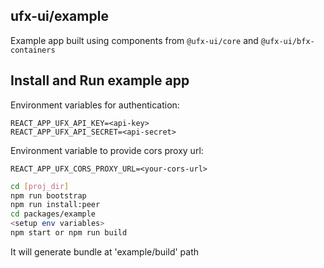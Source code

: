 ## ufx-ui/example

Example app built using components from `@ufx-ui/core` and `@ufx-ui/bfx-containers`

## Install and Run example app

Environment variables for authentication:

```
REACT_APP_UFX_API_KEY=<api-key>
REACT_APP_UFX_API_SECRET=<api-secret>
```

Environment variable to provide cors proxy url:
```
REACT_APP_UFX_CORS_PROXY_URL=<your-cors-url>
```

```bash
cd [proj_dir]
npm run bootstrap
npm run install:peer
cd packages/example
<setup env variables>
npm start or npm run build
```

It will generate bundle at 'example/build' path
